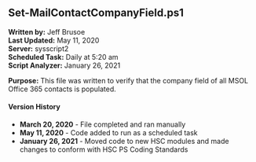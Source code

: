 ## Set-MailContactCompanyField.ps1

**Written by:** Jeff Brusoe<br>
**Last Updated:** May 11, 2020<br>
**Server:** sysscript2<br>
**Scheduled Task:** Daily at 5:20 am<br>
**Script Analyzer:** January 26, 2021

**Purpose:** This file was written to verify that the company field of all MSOL Office 365 contacts is populated.

#### Version History
* **March 20, 2020** - File completed and ran manually
* **May 11, 2020** - Code added to run as a scheduled task
* **January 26, 2021** - Moved code to new HSC modules and made changes to conform with HSC PS Coding Standards

